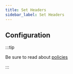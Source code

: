 ```yaml
---
title: Set Headers
sidebar_label: Set Headers
---
```


<PolicyIntro policy="set-headers-inbound" />

## Configuration

:::tip

Be sure to read about [policies](/docs/policies)

:::

<PolicyExample policy="set-headers-inbound" />

<PolicyOptions policy="set-headers-inbound" />
